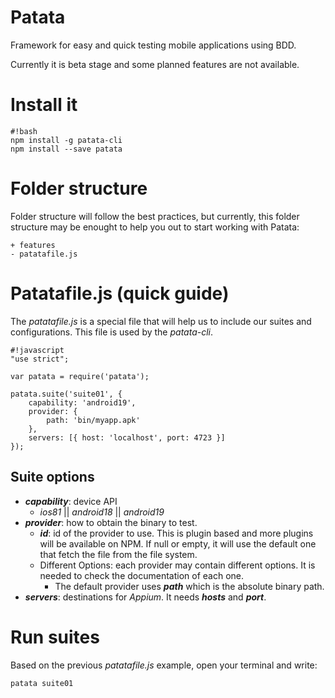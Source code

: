 # Patata

Framework for easy and quick testing mobile applications using BDD.

Currently it is beta stage and some planned features are not available.

# Install it

```
#!bash
npm install -g patata-cli
npm install --save patata
```

# Folder structure

Folder structure will follow the best practices, but currently, this folder structure may be enought to help you out to start working with Patata:

```
+ features
- patatafile.js
```

# Patatafile.js (quick guide)

The *patatafile.js* is a special file that will help us to include our suites and configurations. This file is used by the *patata-cli*.

```
#!javascript
"use strict";

var patata = require('patata');

patata.suite('suite01', {
    capability: 'android19',
    provider: {
        path: 'bin/myapp.apk'
    },
    servers: [{ host: 'localhost', port: 4723 }]
});
```

## Suite options

- ***capability***: device API
    - *ios81* || *android18* || *android19*
- ***provider***: how to obtain the binary to test.
    - ***id***: id of the provider to use. This is plugin based and more plugins will be available on NPM. If null or empty, it will use the default one that fetch the file from the file system.
    - Different Options: each provider may contain different options. It is needed to check the documentation of each one.
      - The default provider uses ***path*** which is the absolute binary path.
- ***servers***: destinations for *Appium*. It needs ***hosts*** and ***port***.

# Run suites

Based on the previous *patatafile.js* example, open your terminal and write:

```
patata suite01
```